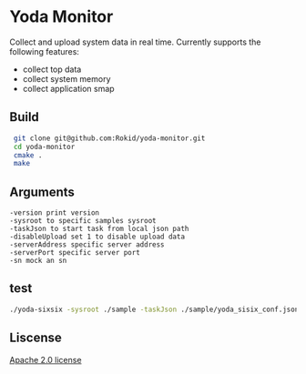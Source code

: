 # Yoda Monitor
Collect and upload system data in real time. Currently supports the following features:
- collect top data
- collect system memory
- collect application smap

## Build
```bash
 git clone git@github.com:Rokid/yoda-monitor.git
 cd yoda-monitor
 cmake .
 make
```

## Arguments
```text
-version print version
-sysroot to specific samples sysroot
-taskJson to start task from local json path
-disableUpload set 1 to disable upload data
-serverAddress specific server address
-serverPort specific server port
-sn mock an sn
```

## test
```bash
./yoda-sixsix -sysroot ./sample -taskJson ./sample/yoda_sisix_conf.json
```

## Liscense
[Apache 2.0 license](https://www.apache.org/licenses/LICENSE-2.0)
